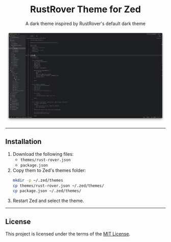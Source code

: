 <h1 align="center">
  RustRover Theme for Zed
</h1>
<p align="center">
  A dark theme inspired by RustRover's default dark theme
</p>

![screenshot](images/screenshot.png)

---

## Installation

1. Download the following files:
   - `themes/rust-rover.json`
   - `package.json`
2. Copy them to Zed's themes folder:
   ```bash
   mkdir -p ~/.zed/themes
   cp themes/rust-rover.json ~/.zed/themes/
   cp package.json ~/.zed/themes/
3. Restart Zed and select the theme.

---

## License

This project is licensed under the terms of the [MIT License](./LICENSE.md).
